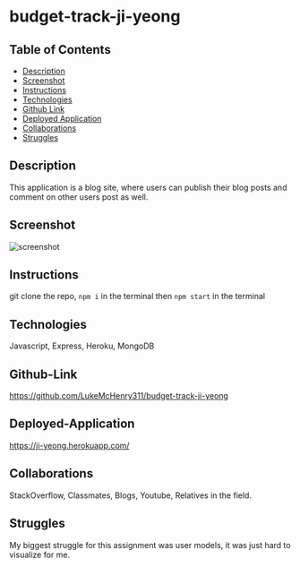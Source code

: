 # budget-track-ji-yeong

## Table of Contents
* [Description](#description)
* [Screenshot](#screenshot)
* [Instructions](#instructions)
* [Technologies](#technologies)
* [Github Link](#github-link)
* [Deployed Application](#deployed-application)
* [Collaborations](#collaborations)
* [Struggles](#struggles)

## Description
This application is a blog site, where users can publish their blog posts and comment on other users post as well.
## Screenshot
![screenshot](https://user-images.githubusercontent.com/82482629/137528480-a0d962f7-0a61-49c0-ba58-e3f05759e938.png)
## Instructions
git clone the repo, `npm i` in the terminal then `npm start` in the terminal
## Technologies
Javascript, Express, Heroku, MongoDB
## Github-Link
https://github.com/LukeMcHenry311/budget-track-ji-yeong
## Deployed-Application
https://ji-yeong.herokuapp.com/
## Collaborations
StackOverflow, Classmates, Blogs, Youtube, Relatives in the field.
## Struggles
My biggest struggle for this assignment was user models, it was just hard to visualize for me.
